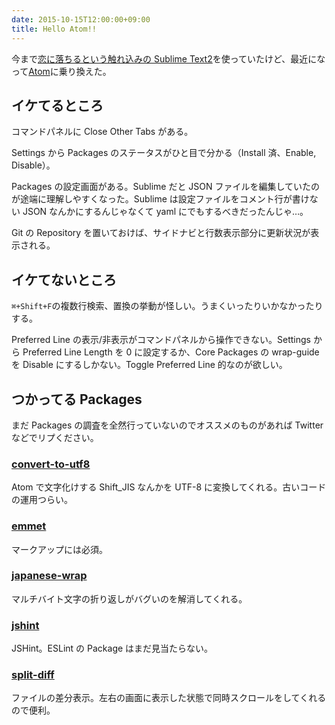 ```yaml
---
date: 2015-10-15T12:00:00+09:00
title: Hello Atom!!
---
```


今まで[恋に落ちるという触れ込みの Sublime Text2](http://www.sublimetext.com/)を使っていたけど、最近になって[Atom](https://atom.io/)に乗り換えた。

## イケてるところ

コマンドパネルに Close Other Tabs がある。

Settings から Packages のステータスがひと目で分かる（Install 済、Enable, Disable）。

Packages の設定画面がある。Sublime だと JSON ファイルを編集していたのが途端に理解しやすくなった。Sublime は設定ファイルをコメント行が書けない JSON なんかにするんじゃなくて yaml にでもするべきだったんじゃ…。

Git の Repository を置いておけば、サイドナビと行数表示部分に更新状況が表示される。

## イケてないところ

`⌘+Shift+F`の複数行検索、置換の挙動が怪しい。うまくいったりいかなかったりする。

Preferred Line の表示/非表示がコマンドパネルから操作できない。Settings から Preferred Line Length を 0 に設定するか、Core Packages の wrap-guide を Disable にするしかない。Toggle Preferred Line 的なのが欲しい。

## つかってる Packages

まだ Packages の調査を全然行っていないのでオススメのものがあれば Twitter などでリプください。

### [convert-to-utf8](https://atom.io/packages/convert-to-utf8)

Atom で文字化けする Shift_JIS なんかを UTF-8 に変換してくれる。古いコードの運用つらい。

### [emmet](https://atom.io/packages/emmet)

マークアップには必須。

### [japanese-wrap](https://atom.io/packages/japanese-wrap)

マルチバイト文字の折り返しがバグいのを解消してくれる。

### [jshint](https://atom.io/packages/jshint)

JSHint。ESLint の Package はまだ見当たらない。

### [split-diff](https://atom.io/packages/split-diff)

ファイルの差分表示。左右の画面に表示した状態で同時スクロールをしてくれるので便利。
